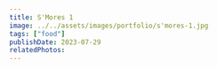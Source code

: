 ```yaml
---
title: S'Mores 1
image: ../../assets/images/portfolio/s'mores-1.jpg
tags: ["food"]
publishDate: 2023-07-29
relatedPhotos:
---
```


